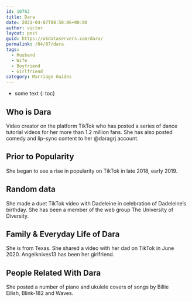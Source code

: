 ```yaml
---
id: 10762
title: Dara
date: 2021-04-07T08:50:06+00:00
author: victor
layout: post
guid: https://ukdataservers.com/dara/
permalink: /04/07/dara
tags:
  - Husband
  - Wife
  - Boyfriend
  - Girlfriend
category: Marriage Guides
---
```


* some text
{: toc}


## Who is Dara



Video creator on the platform TikTok who has posted a series of dance tutorial videos for her more than 1.2 million fans. She has also posted comedy and lip-sync content to her @daragrj account. 

                
                
                
## Prior to Popularity



She began to see a rise in popularity on TikTok in late 2018, early 2019. 

                
                
                
## Random data



She made a duet TikTok video with Dadeleine in celebration of Dadeleine&#8217;s birthday. She has been a member of the web group The University of Diversity. 

                
                
                
## Family & Everyday Life of Dara



She is from Texas. She shared a video with her dad on TikTok in June 2020. Angelknives13 has been her girlfriend.

                
                
                
## People Related With Dara



She posted a number of piano and ukulele covers of songs by Billie Eilish, Blink-182 and Waves. 

                
              
            
          
          
          
